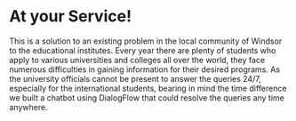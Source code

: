 # At your Service!
This is a solution to an existing problem in the local community of Windsor to the educational institutes. Every year there are plenty of students who apply to various universities and colleges all over the world, they face numerous difficulties in gaining information for their desired programs. As the university officials cannot be present to answer the queries 24/7, especially for the international students, bearing in mind the time difference we built a chatbot using DialogFlow that could resolve the queries any time anywhere.
